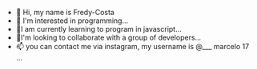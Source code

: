- 👋 Hi, my name is  Fredy-Costa
- 👀 I'm interested in programming...
- 🌱I am currently learning to program in javascript...
- 💞️I'm looking to collaborate with a group of developers...
- 📫 you can contact me via instagram, my username is @___ marcelo 17 ...

<!---
Fredy-stack/Fredy-stack is a ✨ special ✨ repository because its `README.md` (this file) appears on your GitHub profile.
You can click the Preview link to take a look at your changes.
--->
